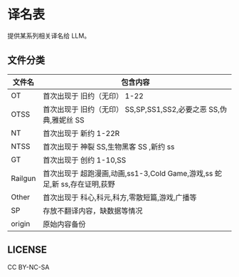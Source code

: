 # 译名表

提供某系列相关译名给 LLM。

## 文件分类

| 文件名  | 包含内容                                                                  |
| ------- | ------------------------------------------------------------------------- |
| OT      | 首次出现于 旧约（无印） 1-22                                              |
| OTSS    | 首次出现于 旧约（无印） SS,SP,SS1,SS2,必要之恶 SS,伪典,雅妮丝 SS          |
| NT      | 首次出现于 新约 1-22R                                                     |
| NTSS    | 首次出现于 神裂 SS,生物黑客 SS ,新约 ss                                   |
| GT      | 首次出现于 创约 1-10,SS                                                   |
| Railgun | 首次出现于 超跑漫画,动画,ss1-3,Cold Game,游戏,ss 蛇足,新 ss,存在证明,荻野 |
| Other   | 首次出现于 科心,科元,科方,零散短篇,游戏,广播等                            |
| SP      | 存放不翻译内容，缺数据等情况                                              |
| origin  | 原始内容备份                                                              |

## LICENSE

CC BY-NC-SA

